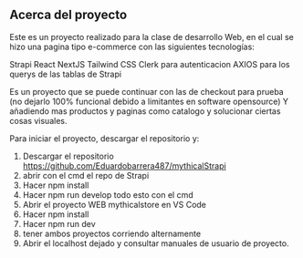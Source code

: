 

## Acerca del proyecto
Este es un proyecto realizado para la clase de desarrollo Web, en el cual se hizo una pagina tipo e-commerce con las siguientes tecnologías:

Strapi
React
NextJS
Tailwind CSS
Clerk para autenticacion
AXIOS para los querys de las tablas de Strapi

Es un proyecto que se puede continuar con las de checkout para prueba (no dejarlo 100% funcional debido a limitantes en software opensource)
Y añadiendo mas productos y paginas como catalogo y solucionar ciertas cosas visuales.

Para iniciar el proyecto, descargar el repositorio y:
1. Descargar el repositorio https://github.com/Eduardobarrera487/mythicalStrapi
2. abrir con el cmd el repo de Strapi
3. Hacer npm install
4. Hacer npm run develop todo esto con el cmd
5. Abrir el proyecto WEB mythicalstore en VS Code
6. Hacer npm install
7. Hacer npm run dev
8. tener ambos proyectos corriendo alternamente
9. Abrir el localhost dejado y consultar manuales de usuario de proyecto.


